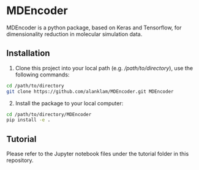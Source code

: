 # MDEncoder
MDEncoder is a python package, based on Keras and Tensorflow, for dimensionality reduction in molecular simulation data.

## Installation
1. Clone this project into your local path (e.g. */path/to/directory*), use the following commands:
```sh
cd /path/to/directory
git clone https://github.com/alanklam/MDEncoder.git MDEncoder
```

2. Install the package to your local computer:
```sh
cd /path/to/directory/MDEncoder
pip install -e .
```
## Tutorial
Please refer to the Jupyter notebook files under the tutorial folder in this repository.
